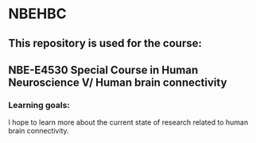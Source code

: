 # NBEHBC

## This repository is used for the course:
## NBE-E4530 Special Course in Human Neuroscience V/ Human brain connectivity

### Learning goals:
I hope to learn more about the current state of research related to human brain connectivity. 


